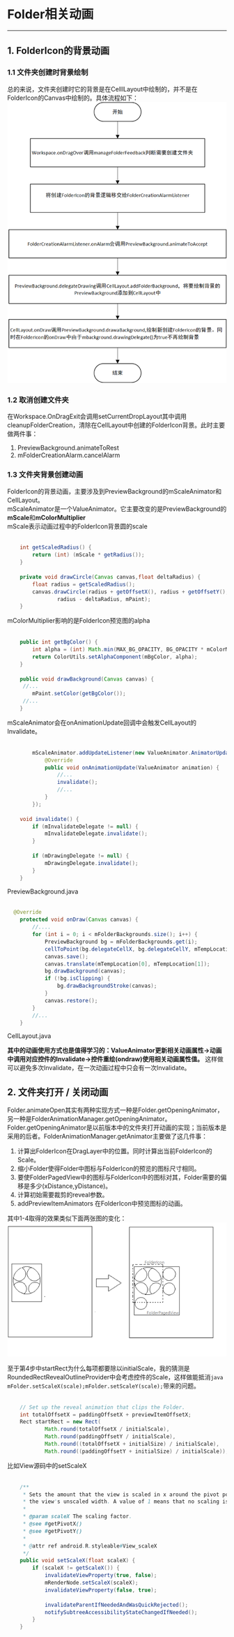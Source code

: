 # Folder相关动画
---------------

## 1. FolderIcon的背景动画

### 1.1 文件夹创建时背景绘制
总的来说，文件夹创建时它的背景是在CelllLayout中绘制的，并不是在FolderIcon的Canvas中绘制的。具体流程如下：
![FolderBackground](./images/FolderAnimation.png)  

### 1.2 取消创建文件夹
在Workspace.OnDragExit会调用setCurrentDropLayout其中调用cleanupFolderCreation，清除在CellLayout中创建的FolderIcon背景。此时主要做两件事：
1. PreviewBackground.animateToRest
2.  mFolderCreationAlarm.cancelAlarm

### 1.3 文件夹背景创建动画
FolderIcon的背景动画，主要涉及到PreviewBackground的mScaleAnimator和CellLayout。  
mScaleAnimator是一个ValueAnimator。它主要改变的是PreviewBackground的**mScale**和**mColorMultiplier**  
mScale表示动画过程中的FolderIcon背景圆的scale
```java {.line-numbers} 

    int getScaledRadius() {
        return (int) (mScale * getRadius());
    }

    private void drawCircle(Canvas canvas,float deltaRadius) {
        float radius = getScaledRadius();
        canvas.drawCircle(radius + getOffsetX(), radius + getOffsetY(),
                radius - deltaRadius, mPaint);
    }

```  
mColorMultiplier影响的是FolderIcon预览图的alpha
```java {.line-numbers}

    public int getBgColor() {
        int alpha = (int) Math.min(MAX_BG_OPACITY, BG_OPACITY * mColorMultiplier);
        return ColorUtils.setAlphaComponent(mBgColor, alpha);
    }

    public void drawBackground(Canvas canvas) {
     //...
        mPaint.setColor(getBgColor());
     //...
    }

```
mScaleAnimator会在onAnimationUpdate回调中会触发CellLayout的Invalidate。  
``` java {.line-numbers}

        mScaleAnimator.addUpdateListener(new ValueAnimator.AnimatorUpdateListener() {
            @Override
            public void onAnimationUpdate(ValueAnimator animation) {
                //...
                invalidate();
                //...
            }
        });

    void invalidate() {
        if (mInvalidateDelegate != null) {
            mInvalidateDelegate.invalidate();
        }

        if (mDrawingDelegate != null) {
            mDrawingDelegate.invalidate();
        }
    }

```
PreviewBackground.java

``` java {.line-numbers}

  @Override
    protected void onDraw(Canvas canvas) {
        //....
        for (int i = 0; i < mFolderBackgrounds.size(); i++) {
            PreviewBackground bg = mFolderBackgrounds.get(i);
            cellToPoint(bg.delegateCellX, bg.delegateCellY, mTempLocation);
            canvas.save();
            canvas.translate(mTempLocation[0], mTempLocation[1]);
            bg.drawBackground(canvas);
            if (!bg.isClipping) {
                bg.drawBackgroundStroke(canvas);
            }
            canvas.restore();
        }
        //...
    }

``` 
CellLayout.java

**其中的动画使用方式也是值得学习的：ValueAnimator更新相关动画属性->动画中调用对应控件的Invalidate->控件重绘(ondraw)使用相关动画属性值。**
这样做可以避免多次Invalidate，在一次动画过程中只会有一次Invalidate。

## 2. 文件夹打开 / 关闭动画
Folder.animateOpen其实有两种实现方式一种是Folder.getOpeningAnimator，另一种是FolderAnimationManager.getOpeningAnimator。Folder.getOpeningAnimator是以前版本中的文件夹打开动画的实现；当前版本是采用的后者。FolderAnimationManager.getAnimator主要做了这几件事： 
1. 计算出FolderIcon在DragLayer中的位置。同时计算出当前FolderIcon的Scale。 
2. 缩小Folder使得Folder中图标与FolderIcon的预览的图标尺寸相同。
3. 要使FolderPagedView中的图标与FolderIcon中的图标对其，Folder需要的偏移是多少(xDistance,yDistance)。
4. 计算初始需要裁剪的reveal参数。
5. addPreviewItemAnimators 在FolderIcon中预览图标的动画。

其中1-4取得的效果类似下面两张图的变化：
![Folder Open](./images/Open.png)

至于第4步中startRect为什么每项都要除以initialScale，我的猜测是RoundedRectRevealOutlineProvider中会考虑控件的Scale，这样做能抵消```java mFolder.setScaleX(scale);mFolder.setScaleY(scale);```带来的问题。
```java {.line-numbers}

    // Set up the reveal animation that clips the Folder.
    int totalOffsetX = paddingOffsetX + previewItemOffsetX;
    Rect startRect = new Rect(
            Math.round(totalOffsetX / initialScale),
            Math.round(paddingOffsetY / initialScale),
            Math.round((totalOffsetX + initialSize) / initialScale),
            Math.round((paddingOffsetY + initialSize) / initialScale));

```
比如View源码中的setScaleX
```java {.line-numbers}

    /**
     * Sets the amount that the view is scaled in x around the pivot point, as a proportion of
     * the view's unscaled width. A value of 1 means that no scaling is applied.
     *
     * @param scaleX The scaling factor.
     * @see #getPivotX()
     * @see #getPivotY()
     *
     * @attr ref android.R.styleable#View_scaleX
     */
    public void setScaleX(float scaleX) {
        if (scaleX != getScaleX()) {
            invalidateViewProperty(true, false);
            mRenderNode.setScaleX(scaleX);
            invalidateViewProperty(false, true);

            invalidateParentIfNeededAndWasQuickRejected();
            notifySubtreeAccessibilityStateChangedIfNeeded();
        }
    }


```